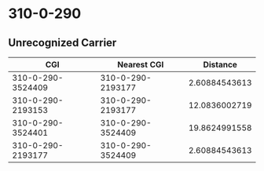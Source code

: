 # 310-0-290
## Unrecognized Carrier


| CGI | Nearest CGI | Distance |
|-----|-------------|----------|
| 310-0-290-3524409 | 310-0-290-2193177 | 2.60884543613 |
| 310-0-290-2193153 | 310-0-290-2193177 | 12.0836002719 |
| 310-0-290-3524401 | 310-0-290-3524409 | 19.8624991558 |
| 310-0-290-2193177 | 310-0-290-3524409 | 2.60884543613 |
